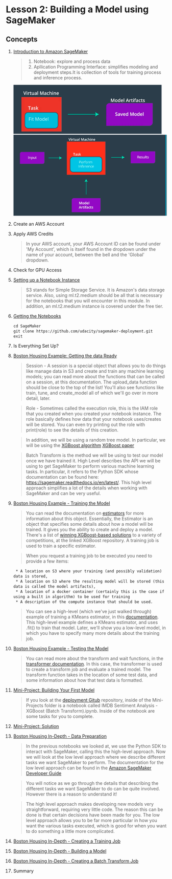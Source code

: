 # Lesson 2: Building a Model using SageMaker

## Concepts

1. [Introduction to Amazon SageMaker](https://www.youtube.com/watch?v=nJCc4_9-iAQ)
	> 1. Notebook: explore and process data
	> 1. Apllication Programming Interface: simplifies modeling and deployment steps.It is collection of tools for training process and inference process.

	![training](images/training.png)
	![inference](images/inference.png)
1. Create an AWS Account
1. Apply AWS Credits
	> In your AWS account, your AWS Account ID can be found under 'My Account', which is itself found in the dropdown under the name of your account, between the bell and the 'Global' dropdown.
1. Check for GPU Access
1. [Setting up a Notebook Instance](https://www.youtube.com/watch?v=TRUCNy5Eqjc)
	> S3 stands for Simple Storage Service. It is Amazon's data storage service.
	> Also, using ml.t2.medium should be all that is necessary for the notebooks that you will encounter in this module. In addition, an ml.t2.medium instance is covered under the free tier.
1. [Getting the Notebooks](https://www.youtube.com/watch?v=jqL74whe9yo)
	```
	cd SageMaker
	git clone https://github.com/udacity/sagemaker-deployment.git
	exit
	```
1. Is Everything Set Up?
1. [Boston Housing Example: Getting the data Ready](https://www.youtube.com/watch?v=78y5cTR-JxM)
	> Session - A session is a special object that allows you to do things like manage data in S3 and create and train any machine learning models; you can read more about the functions that can be called on a session, at this documentation. The upload_data function should be close to the top of the list! You'll also see functions like train, tune, and create_model all of which we'll go over in more detail, later.

	> Role - Sometimes called the execution role, this is the IAM role that you created when you created your notebook instance. The role basically defines how data that your notebook uses/creates will be stored. You can even try printing out the role with print(role) to see the details of this creation.

	> In addition, we will be using a random tree model. In particular, we will be using the [XGBoost algorithm](https://xgboost.readthedocs.io/en/latest/)
	[XGBoost paper](https://s3.amazonaws.com/video.udacity-data.com/topher/2018/November/5bfdf09f_xgboost/xgboost.pdf)

	> Batch Transform is the method we will be using to test our model once we have trained it. 
	> High Level describes the API we will be using to get SageMaker to perform various machine learning tasks. In particular, it refers to the Python SDK whose documentation can be found here: https://sagemaker.readthedocs.io/en/latest/. This high level approach simplifies a lot of the details when working with SageMaker and can be very useful.
1. [Boston Housing Example - Training the Model](https://www.youtube.com/watch?v=rqYlkCTLmIY)
	> You can read the documentation on [estimators](https://sagemaker.readthedocs.io/en/latest/estimators.html) for more information about this object. Essentially, the Estimator is an object that specifies some details about how a model will be trained. It gives you the ability to create and deploy a model.
	> There's a list of [winning XGBoost-based solutions](https://github.com/dmlc/xgboost/tree/master/demo#machine-learning-challenge-winning-solutions) to a variety of competitions, at the linked XGBoost repository.
	> A training job is used to train a specific estimator.

	> When you request a training job to be executed you need to provide a few items:

		* A location on S3 where your training (and possibly validation) data is stored,
		* A location on S3 where the resulting model will be stored (this data is called the model artifacts),
		* A location of a docker container (certainly this is the case if using a built in algorithm) to be used for training
		* A description of the compute instance that should be used.


	> You can see a high-level (which we've just walked through) example of training a KMeans estimator, in this [documentation](https://docs.aws.amazon.com/sagemaker/latest/dg/ex1-train-model-create-training-job.html). This high-level example defines a KMeans estimator, and uses .fit() to train that model. Later, we'll show you a low-level model, in which you have to specify many more details about the training job.
1. [Boston Housing Example - Testing the Model](https://www.youtube.com/watch?time_continue=8&v=CZRKuS_qYtg)
	> You can read more about the transform and wait functions, in the [transformer documentation](https://sagemaker.readthedocs.io/en/latest/transformer.html). In this case, the transformer is used to create a transform job and evaluate a trained model. The transform function takes in the location of some test data, and some information about how that test data is formatted.
1. [Mini-Project: Building Your First Model](https://www.youtube.com/watch?time_continue=4&v=ouLvRqMMbbY)
	> If you look at the [deployment Gitub](https://github.com/udacity/sagemaker-deployment) repository, inside of the Mini-Projects folder is a notebook called IMDB Sentiment Analysis - XGBoost (Batch Transform).ipynb. Inside of the notebook are some tasks for you to complete.
1. [Mini-Project: Solution](https://www.youtube.com/watch?v=utUxiW-tZrY)
1. [Boston Housing In-Depth - Data Preparation](https://www.youtube.com/watch?v=TA-Ms7djeL0)
	> In the previous notebooks we looked at, we use the Python SDK to interact with SageMaker, calling this the high-level approach. Now we will look at the low level approach where we describe different tasks we want SageMaker to perform. The documentation for the low level approach can be found in the [Amazon SageMaker Developer Guide](https://docs.aws.amazon.com/sagemaker/latest/dg/whatis.html)

	> You will notice as we go through the details that describing the different tasks we want SageMaker to do can be quite involved. However there is a reason to understand it!

	> The high level approach makes developing new models very straightforward, requiring very little code. The reason this can be done is that certain decisions have been made for you. The low level approach allows you to be far more particular in how you want the various tasks executed, which is good for when you want to do something a little more complicated.
1. [Boston Housing In-Depth - Creating a Training Job](https://www.youtube.com/watch?time_continue=4&v=1CIbWNUSZXo)
1. [Boston Housing In-Depth - Building a Model](https://www.youtube.com/watch?time_continue=28&v=JJyVsmcV2M4)
1. [Boston Housing In-Depth - Creating a Batch Transform Job](https://www.youtube.com/watch?time_continue=32&v=JwPJMYRl3nw)
1. Summary